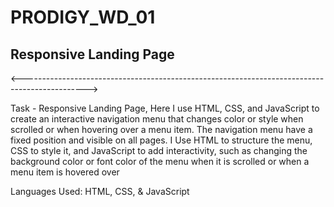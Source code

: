 # PRODIGY_WD_01
## Responsive Landing Page
<---------------------------------------------------------------------------------------------->
<p> Task - Responsive Landing Page, Here I use HTML, CSS, and JavaScript to create an interactive navigation menu that changes color or style when scrolled or when hovering over a menu item. The navigation menu  have a fixed position and visible on all pages. I Use HTML to structure the menu, CSS to style it, and JavaScript to add interactivity, such as changing the background color or font color of the menu when it is scrolled or when a menu item is hovered over </p>

<p> Languages Used: HTML, CSS, & JavaScript </p>

<!--------------------------
                            Developed by Abhigya Sapkota
                            instagram:iamabhi_39
                            linkedin:Abhigya_Sapkota                                                                     ----------------------------------->